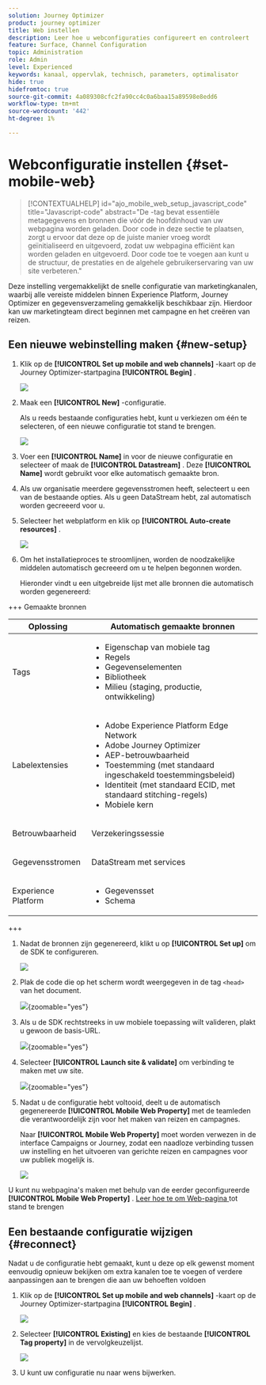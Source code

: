 ```yaml
---
solution: Journey Optimizer
product: journey optimizer
title: Web instellen
description: Leer hoe u webconfiguraties configureert en controleert
feature: Surface, Channel Configuration
topic: Administration
role: Admin
level: Experienced
keywords: kanaal, oppervlak, technisch, parameters, optimalisator
hide: true
hidefromtoc: true
source-git-commit: 4a089308cfc2fa90cc4c0a6baa15a89598e8edd6
workflow-type: tm+mt
source-wordcount: '442'
ht-degree: 1%

---
```


# Webconfiguratie instellen {#set-mobile-web}

>[!CONTEXTUALHELP]
>id="ajo_mobile_web_setup_javascript_code"
>title="Javascript-code"
>abstract="De <head><meta http-equiv="Content-Type" content="text/html; charset=UTF-16"> -tag bevat essentiële metagegevens en bronnen die vóór de hoofdinhoud van uw webpagina worden geladen. Door code in deze sectie te plaatsen, zorgt u ervoor dat deze op de juiste manier vroeg wordt geïnitialiseerd en uitgevoerd, zodat uw webpagina efficiënt kan worden geladen en uitgevoerd. Door code toe te voegen aan <head><meta http-equiv="Content-Type" content="text/html; charset=UTF-16"> kunt u de structuur, de prestaties en de algehele gebruikerservaring van uw site verbeteren."

Deze instelling vergemakkelijkt de snelle configuratie van marketingkanalen, waarbij alle vereiste middelen binnen Experience Platform, Journey Optimizer en gegevensverzameling gemakkelijk beschikbaar zijn. Hierdoor kan uw marketingteam direct beginnen met campagne en het creëren van reizen.

## Een nieuwe webinstelling maken {#new-setup}

1. Klik op de **[!UICONTROL Set up mobile and web channels]** -kaart op de Journey Optimizer-startpagina **[!UICONTROL Begin]** .

   ![](assets/guided-setup-config-1.png)

1. Maak een **[!UICONTROL New]** -configuratie.

   Als u reeds bestaande configuraties hebt, kunt u verkiezen om één te selecteren, of een nieuwe configuratie tot stand te brengen.

   ![](assets/guided-setup-config-2.png)

1. Voer een **[!UICONTROL Name]** in voor de nieuwe configuratie en selecteer of maak de **[!UICONTROL Datastream]** . Deze **[!UICONTROL Name]** wordt gebruikt voor elke automatisch gemaakte bron.

1. Als uw organisatie meerdere gegevensstromen heeft, selecteert u een van de bestaande opties. Als u geen DataStream hebt, zal automatisch worden gecreeerd voor u.

1. Selecteer het webplatform en klik op **[!UICONTROL Auto-create resources]** .

   ![](assets/guided-setup-config-5.png)

1. Om het installatieproces te stroomlijnen, worden de noodzakelijke middelen automatisch gecreeerd om u te helpen begonnen worden.

   Hieronder vindt u een uitgebreide lijst met alle bronnen die automatisch worden gegenereerd:

+++ Gemaakte bronnen

   <table>
    <thead>
    <tr>
    <th><strong>Oplossing</strong></th>
    <th><strong>Automatisch gemaakte bronnen</strong></th>
    </tr>
    </thead>
    <tbody>
    <tr>
    </tr>
    <tr>
    <td>
    <p>Tags</p>
    </td>
    <td>
    <ul>
    <li>Eigenschap van mobiele tag</li>
    <li>Regels</li>
    <li>Gegevenselementen</li>
    <li>Bibliotheek</li>
    <li>Milieu (staging, productie, ontwikkeling)</li>
    </ul>
    </td>
    </tr>
    <tr>
    <td>
    <p>Labelextensies</p>
    </td>
    <td>
    <ul>
    <li>Adobe Experience Platform Edge Network</li>
    <li>Adobe Journey Optimizer</li>
    <li>AEP-betrouwbaarheid</li>
    <li>Toestemming (met standaard ingeschakeld toestemmingsbeleid)</li>
    <li>Identiteit (met standaard ECID, met standaard stitching-regels)</li>
    <li>Mobiele kern</li>
    </ul>
    </td>
    </tr>
    <tr>
    <td>
    <p>Betrouwbaarheid</p>
    </td>
    <td>
    <p>Verzekeringssessie</p>
    </td>
    </tr>
    <tr>
    <td>
    <p>Gegevensstromen</p>
    </td>
    <td>
    <p>DataStream met services</p>
    </td>
    </tr>
    <tr>
    <td>
    <p>Experience Platform</p>
    </td>
    <td>
    <ul>
    <li>Gegevensset</li>
    <li>Schema</li>
    </ul>
    </td>
    </tr>
    </tbody>
    </table>

+++

1. Nadat de bronnen zijn gegenereerd, klikt u op **[!UICONTROL Set up]** om de SDK te configureren.

   ![](assets/guided-setup-config-web-1.png)

1. Plak de code die op het scherm wordt weergegeven in de tag `<head>` van het document.

   ![](assets/guided-setup-config-web-2.png){zoomable="yes"}

1. Als u de SDK rechtstreeks in uw mobiele toepassing wilt valideren, plakt u gewoon de basis-URL.

   ![](assets/guided-setup-config-web-3.png){zoomable="yes"}

1. Selecteer **[!UICONTROL Launch site & validate]** om verbinding te maken met uw site.

   ![](assets/guided-setup-config-web-4.png){zoomable="yes"}

1. Nadat u de configuratie hebt voltooid, deelt u de automatisch gegenereerde **[!UICONTROL Mobile Web Property]** met de teamleden die verantwoordelijk zijn voor het maken van reizen en campagnes.

   Naar **[!UICONTROL Mobile Web Property]** moet worden verwezen in de interface Campaigns or Journey, zodat een naadloze verbinding tussen uw instelling en het uitvoeren van gerichte reizen en campagnes voor uw publiek mogelijk is.

   ![](assets/guided-setup-config-ios-8.png)

U kunt nu webpagina&#39;s maken met behulp van de eerder geconfigureerde **[!UICONTROL Mobile Web Property]** . [ Leer hoe te om Web-pagina ](../web/create-web.md) tot stand te brengen

## Een bestaande configuratie wijzigen {#reconnect}

Nadat u de configuratie hebt gemaakt, kunt u deze op elk gewenst moment eenvoudig opnieuw bekijken om extra kanalen toe te voegen of verdere aanpassingen aan te brengen die aan uw behoeften voldoen

1. Klik op de **[!UICONTROL Set up mobile and web channels]** -kaart op de Journey Optimizer-startpagina **[!UICONTROL Begin]** .

   ![](assets/guided-setup-config-1.png)

1. Selecteer **[!UICONTROL Existing]** en kies de bestaande **[!UICONTROL Tag property]** in de vervolgkeuzelijst.

   ![](assets/guided-setup-config-web-5.png)

1. U kunt uw configuratie nu naar wens bijwerken.

